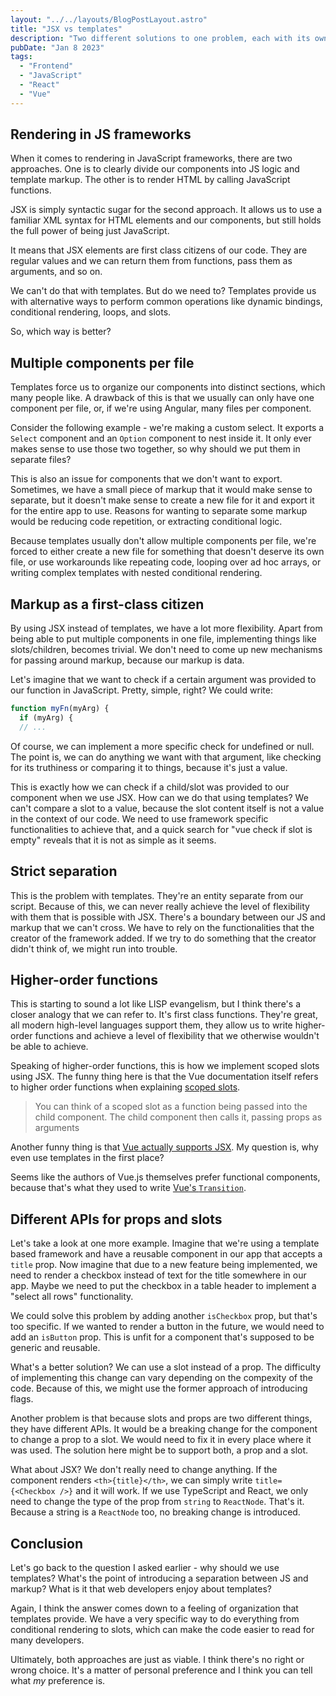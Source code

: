 ```yaml
---
layout: "../../layouts/BlogPostLayout.astro"
title: "JSX vs templates"
description: "Two different solutions to one problem, each with its own tradeoffs."
pubDate: "Jan 8 2023"
tags:
  - "Frontend"
  - "JavaScript"
  - "React"
  - "Vue"
---
```


## Rendering in JS frameworks

When it comes to rendering in JavaScript frameworks, there are two approaches. One is to clearly divide our components into JS logic and template markup. The other is to render HTML by calling JavaScript functions.

JSX is simply syntactic sugar for the second approach. It allows us to use a familiar XML syntax for HTML elements and our components, but still holds the full power of being just JavaScript.

It means that JSX elements are first class citizens of our code. They are regular values and we can return them from functions, pass them as arguments, and so on.

We can't do that with templates. But do we need to? Templates provide us with alternative ways to perform common operations like dynamic bindings, conditional rendering, loops, and slots.

So, which way is better?

## Multiple components per file

Templates force us to organize our components into distinct sections, which many people like. A drawback of this is that we usually can only have one component per file, or, if we're using Angular, many files per component.

Consider the following example - we're making a custom select. It exports a `Select` component and an `Option` component to nest inside it. It only ever makes sense to use those two together, so why should we put them in separate files?

This is also an issue for components that we don't want to export. Sometimes, we have a small piece of markup that it would make sense to separate, but it doesn't make sense to create a new file for it and export it for the entire app to use. Reasons for wanting to separate some markup would be reducing code repetition, or extracting conditional logic.

Because templates usually don't allow multiple components per file, we're forced to either create a new file for something that doesn't deserve its own file, or use workarounds like repeating code, looping over ad hoc arrays, or writing complex templates with nested conditional rendering.

## Markup as a first-class citizen

By using JSX instead of templates, we have a lot more flexibility. Apart from being able to put multiple components in one file, implementing things like slots/children, becomes trivial. We don't need to come up new mechanisms for passing around markup, because our markup is data.

Let's imagine that we want to check if a certain argument was provided to our function in JavaScript. Pretty, simple, right? We could write:

```js
function myFn(myArg) {
  if (myArg) {
  // ...
```

Of course, we can implement a more specific check for undefined or null. The point is, we can do anything we want with that argument, like checking for its truthiness or comparing it to things, because it's just a value.

This is exactly how we can check if a child/slot was provided to our component when we use JSX. How can we do that using templates? We can't compare a slot to a value, because the slot content itself is not a value in the context of our code. We need to use framework specific functionalities to achieve that, and a quick search for "vue check if slot is empty" reveals that it is not as simple as it seems.

## Strict separation

This is the problem with templates. They're an entity separate from our script. Because of this, we can never really achieve the level of flexibility with them that is possible with JSX. There's a boundary between our JS and markup that we can't cross. We have to rely on the functionalities that the creator of the framework added. If we try to do something that the creator didn't think of, we might run into trouble.

## Higher-order functions

This is starting to sound a lot like LISP evangelism, but I think there's a closer analogy that we can refer to. It's first class functions. They're great, all modern high-level languages support them, they allow us to write higher-order functions and achieve a level of flexibility that we otherwise wouldn't be able to achieve.

Speaking of higher-order functions, this is how we implement scoped slots using JSX. The funny thing here is that the Vue documentation itself refers to higher order functions when explaining [scoped slots](https://vuejs.org/guide/components/slots.html#scoped-slots).

> You can think of a scoped slot as a function being passed into the child component. The child component then calls it, passing props as arguments

Another funny thing is that [Vue actually supports JSX](https://vuejs.org/guide/extras/render-function.html). My question is, why even use templates in the first place?

Seems like the authors of Vue.js themselves prefer functional components, because that's what they used to write [Vue's `Transition`](https://github.com/vuejs/core/blob/main/packages/runtime-dom/src/components/Transition.ts).

## Different APIs for props and slots

Let's take a look at one more example. Imagine that we're using a template based framework and have a reusable component in our app that accepts a `title` prop. Now imagine that due to a new feature being implemented, we need to render a checkbox instead of text for the title somewhere in our app. Maybe we need to put the checkbox in a table header to implement a "select all rows" functionality.

We could solve this problem by adding another `isCheckbox` prop, but that's too specific. If we wanted to render a button in the future, we would need to add an `isButton` prop. This is unfit for a component that's supposed to be generic and reusable.

What's a better solution? We can use a slot instead of a prop. The difficulty of implementing this change can vary depending on the compexity of the code. Because of this, we might use the former approach of introducing flags.

Another problem is that because slots and props are two different things, they have different APIs. It would be a breaking change for the component to change a prop to a slot. We would need to fix it in every place where it was used. The solution here might be to support both, a prop and a slot.

What about JSX? We don't really need to change anything. If the component renders `<th>{title}</th>`, we can simply write `title={<Checkbox />}` and it will work. If we use TypeScript and React, we only need to change the type of the prop from `string` to `ReactNode`. That's it. Because a string is a `ReactNode` too, no breaking change is introduced.

## Conclusion

Let's go back to the question I asked earlier - why should we use templates? What's the point of introducing a separation between JS and markup? What is it that web developers enjoy about templates?

Again, I think the answer comes down to a feeling of organization that templates provide. We have a very specific way to do everything from conditional rendering to slots, which can make the code easier to read for many developers.

Ultimately, both approaches are just as viable. I think there's no right or wrong choice. It's a matter of personal preference and I think you can tell what _my_ preference is.
